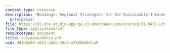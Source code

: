 ```yaml
---
content_type: resource
description: 'Readings: Regional Strategies for the Sustainable Intermodal Transportation
  Enterprise'
file: https://ol-ocw-studio-app-qa.s3.amazonaws.com/courses/11-943j-urban-transportation-land-use-and-the-environment-spring-2002/dd1b8a89a012a83a70a2a78060db7ca9_sussmanconklin.pdf
file_type: application/pdf
resourcetype: Document
title: sussmanconklin.pdf
uid: dd1b8a89-a012-a83a-70a2-a78060db7ca9
---
```

